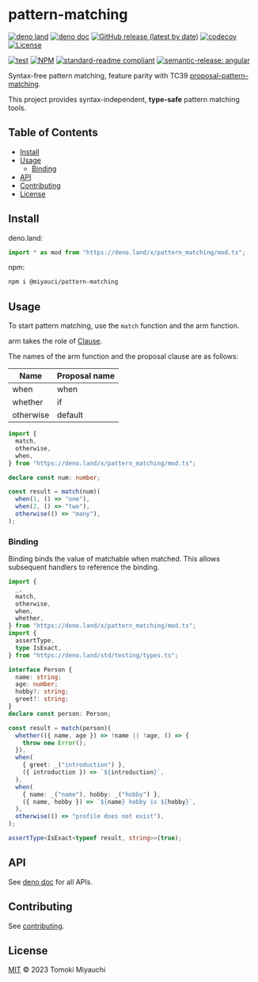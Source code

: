 # pattern-matching

[![deno land](http://img.shields.io/badge/available%20on-deno.land/x-lightgrey.svg?logo=deno)](https://deno.land/x/pattern_matching)
[![deno doc](https://doc.deno.land/badge.svg)](https://deno.land/x/pattern_matching?doc)
[![GitHub release (latest by date)](https://img.shields.io/github/v/release/TomokiMiyauci/pattern-matching)](https://github.com/TomokiMiyauci/pattern-matching/releases)
[![codecov](https://codecov.io/github/TomokiMiyauci/pattern-matching/branch/main/graph/badge.svg)](https://codecov.io/gh/TomokiMiyauci/pattern-matching)
[![License](https://img.shields.io/github/license/TomokiMiyauci/pattern-matching)](LICENSE)

[![test](https://github.com/TomokiMiyauci/pattern-matching/actions/workflows/test.yaml/badge.svg)](https://github.com/TomokiMiyauci/pattern-matching/actions/workflows/test.yaml)
[![NPM](https://nodei.co/npm/@miyauci/pattern-matching.png?mini=true)](https://nodei.co/npm/@miyauci/pattern-matching/)
[![standard-readme compliant](https://img.shields.io/badge/readme%20style-standard-brightgreen.svg)](https://github.com/RichardLitt/standard-readme)
[![semantic-release: angular](https://img.shields.io/badge/semantic--release-angular-e10079?logo=semantic-release)](https://github.com/semantic-release/semantic-release)

Syntax-free pattern matching, feature parity with TC39
[proposal-pattern-matching](https://github.com/tc39/proposal-pattern-matching).

This project provides syntax-independent, **type-safe** pattern matching tools.

## Table of Contents <!-- omit in toc -->

- [Install](#install)
- [Usage](#usage)
  - [Binding](#binding)
- [API](#api)
- [Contributing](#contributing)
- [License](#license)

## Install

deno.land:

```ts
import * as mod from "https://deno.land/x/pattern_matching/mod.ts";
```

npm:

```bash
npm i @miyauci/pattern-matching
```

## Usage

To start pattern matching, use the `match` function and the arm function.

arm takes the role of
[Clause](https://github.com/tc39/proposal-pattern-matching#clause).

The names of the arm function and the proposal clause are as follows:

| Name      | Proposal name |
| --------- | ------------- |
| when      | when          |
| whether   | if            |
| otherwise | default       |

```ts
import {
  match,
  otherwise,
  when,
} from "https://deno.land/x/pattern_matching/mod.ts";

declare const num: number;

const result = match(num)(
  when(1, () => "one"),
  when(2, () => "two"),
  otherwise(() => "many"),
);
```

### Binding

Binding binds the value of matchable when matched. This allows subsequent
handlers to reference the binding.

```ts
import {
  _,
  match,
  otherwise,
  when,
  whether,
} from "https://deno.land/x/pattern_matching/mod.ts";
import {
  assertType,
  type IsExact,
} from "https://deno.land/std/testing/types.ts";

interface Person {
  name: string;
  age: number;
  hobby?: string;
  greet?: string;
}
declare const person: Person;

const result = match(person)(
  whether(({ name, age }) => !name || !age, () => {
    throw new Error();
  }),
  when(
    { greet: _("introduction") },
    ({ introduction }) => `${introduction}`,
  ),
  when(
    { name: _("name"), hobby: _("hobby") },
    ({ name, hobby }) => `${name} hobby is ${hobby}`,
  ),
  otherwise(() => "profile does not exist"),
);

assertType<IsExact<typeof result, string>>(true);
```

## API

See [deno doc](https://deno.land/x/pattern_matching?doc) for all APIs.

## Contributing

See [contributing](CONTRIBUTING.md).

## License

[MIT](LICENSE) © 2023 Tomoki Miyauchi
